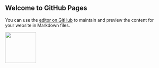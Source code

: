 ## Welcome to GitHub Pages

You can use the [editor on GitHub](https://github.com/TristanCopley/photoboard/edit/gh-pages/README.md) to maintain and preview the content for your website in Markdown files.

<img src=![image](https://user-images.githubusercontent.com/89225478/158897044-a11d860f-2f5e-4535-93ba-22bbd5099ef0.png) width="100" height="100">
